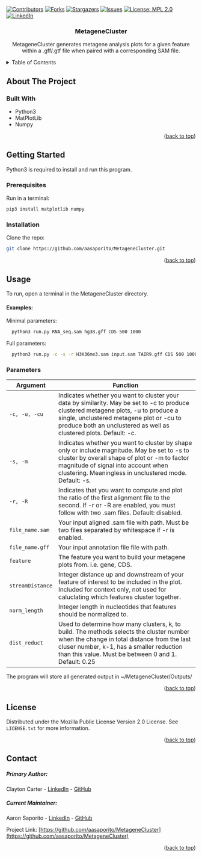 <a name="readme-top"></a>
[![Contributors][contributors-shield]][contributors-url]
[![Forks][forks-shield]][forks-url]
[![Stargazers][stars-shield]][stars-url]
[![Issues][issues-shield]][issues-url]
[![License: MPL 2.0][license-shield]][license-url]
[![LinkedIn][linkedin-shield]][linkedin-url]


<h3 align="center">MetageneCluster</h3>

  <p align="center">
    MetageneCluster generates metagene analysis plots for a given feature within a .gff/.gtf file when paired with a corresponding SAM file.
    <br />
  </p>
</div>



<!-- TABLE OF CONTENTS -->
<details>
  <summary>Table of Contents</summary>
  <ol>
    <li>
      <a href="#about-the-project">About The Project</a>
      <ul>
        <li><a href="#built-with">Built With</a></li>
      </ul>
    </li>
    <li>
      <a href="#getting-started">Getting Started</a>
      <ul>
        <li><a href="#prerequisites">Prerequisites</a></li>
        <li><a href="#installation">Installation</a></li>
      </ul>
    </li>
    <li><a href="#usage">Usage</a></li>
    <li><a href="#license">License</a></li>
    <li><a href="#contact">Contact</a></li>
  </ol>
</details>



<!-- ABOUT THE PROJECT -->
## About The Project


### Built With

* Python3
* MatPlotLib
* Numpy

<p align="right">(<a href="#readme-top">back to top</a>)</p>



<!-- GETTING STARTED -->
## Getting Started

Python3 is required to install and run this program.

### Prerequisites

Run in a terminal:
  ```sh
  pip3 install matplotlib numpy
  ```

### Installation

Clone the repo:
  ```sh
  git clone https://github.com/aasaporito/MetageneCluster.git
  ```

<p align="right">(<a href="#readme-top">back to top</a>)</p>



<!-- USAGE EXAMPLES -->
## Usage

To run, open a terminal in the MetageneCluster directory.

#### Examples:
Minimal parameters:
  ```sh
    python3 run.py RNA_seq.sam hg38.gff CDS 500 1000
  ```
Full parameters:
  ```sh
    python3 run.py -c -s -r H3K36me3.sam input.sam TAIR9.gff CDS 500 1000 0.25
  ```

### Parameters
| Argument | Function |
| -------------------------------------------------| ------------------------------------------------- |
| `-c, -u, -cu` | Indicates whether you want to cluster your data by similarity. May be set to -c to produce clustered metagene plots, -u to produce a single, unclustered metagene plot or -cu to produce both an unclustered as well as clustered plots.  Default: -c. |
| `-s, -m` | Indicates whether you want to cluster by shape only or include magnitude.  May be set to -s to cluster by overall shape of plot or -m to factor magnitude of signal into account when clustering.  Meaningless in unclustered mode.  Default: -s. |
| `-r, -R` | Indicates that you want to compute and plot the ratio of the first alignment file to the second.  If -r or -R are enabled, you must follow with two .sam files.  Default: disabled. |
| `file_name.sam` | Your input aligned .sam file with path.  Must be two files separated by whitespace if -r is enabled. |
| `file_name.gff` | Your input annotation file file with path. |
| `feature` | The feature you want to build your metagene plots from.  i.e. gene, CDS. |
| `streamDistance` | Integer distance up and downstream of your feature of interest to be included in the plot.  Included for context only, not used for caluclating which features cluster together. |
| `norm_length` | Integer length in nucleotides that features should be normalized to.  |
| `dist_reduct` | Used to determine how many clusters, k, to build.  The methods selects the cluster number when the change in total distance from the last cluser number, k-1, has a smaller reduction than this value.  Must be between 0 and 1.  Default: 0.25 |

The program will store all generated output in ~/MetageneCluster/Outputs/


<p align="right">(<a href="#readme-top">back to top</a>)</p>


<!-- LICENSE -->
## License

Distributed under the Mozilla Public License Version 2.0 License. See `LICENSE.txt` for more information.

<p align="right">(<a href="#readme-top">back to top</a>)</p>



<!-- CONTACT -->
## Contact
##### Primary Author: 
Clayton Carter - [LinkedIn](https://www.linkedin.com/in/clayton-carter-51b393210) - [GitHub](https://github.com/ccarter11)

##### Current Maintainer: 
Aaron Saporito - [LinkedIn](https://www.linkedin.com/in/aaron-saporito) - [GitHub](https://github.com/aasaporito)



Project Link: [https://github.com/aasaporito/MetageneCluster](https://github.com/aasaporito/MetageneCluster)

<p align="right">(<a href="#readme-top">back to top</a>)</p>



<!-- MARKDOWN LINKS & IMAGES -->
<!-- https://www.markdownguide.org/basic-syntax/#reference-style-links -->
[contributors-shield]: https://img.shields.io/github/contributors/aasaporito/MetageneCluster.svg?style=flat-square
[contributors-url]: https://github.com/aasaporito/MetageneCluster/graphs/contributors
[forks-shield]: https://img.shields.io/github/forks/aasaporito/MetageneCluster.svg?style=flat-square
[forks-url]: https://github.com/aasaporito/MetageneCluster/network/members
[stars-shield]: https://img.shields.io/github/stars/aasaporito/MetageneCluster.svg?style=flat-square
[stars-url]: https://github.com/aasaporito/MetageneCluster/stargazers
[issues-shield]: https://img.shields.io/github/issues/aasaporito/MetageneCluster.svg?style=flat-square
[issues-url]: https://github.com/aasaporito/MetageneCluster/issues
[license-shield]: https://img.shields.io/badge/License-MPL_2.0-brightgreen.svg?style=flat-square
[license-url]: https://github.com/aasaporito/MetageneCluster/blob/master/LICENSE.txt
[linkedin-shield]: https://img.shields.io/badge/-LinkedIn-black.svg?style=flat-square&logo=linkedin&color=blue
[linkedin-url]: https://linkedin.com/in/aaron-saporito
